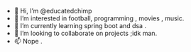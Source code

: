 - 👋 Hi, I’m @educatedchimp
- 👀 I’m interested in football, programming , movies , music.
- 🌱 I’m currently learning spring boot and dsa .
- 💞️ I’m looking to collaborate on projects ;idk man.
- 📫 Nope .

<!---
educatedchimp/educatedchimp is a ✨ special ✨ repository because its `README.md` (this file) appears on your GitHub profile.
You can click the Preview link to take a look at your changes.
--->

